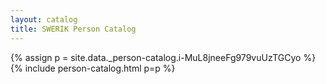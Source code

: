 ```yaml
---
layout: catalog
title: SWERIK Person Catalog
---
```

{% assign p = site.data._person-catalog.i-MuL8jneeFg979vuUzTGCyo %}
{% include person-catalog.html p=p %}

